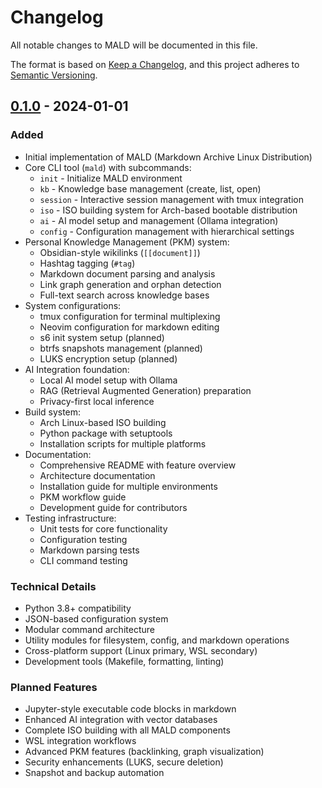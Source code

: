 # Changelog

All notable changes to MALD will be documented in this file.

The format is based on [Keep a Changelog](https://keepachangelog.com/en/1.0.0/),
and this project adheres to [Semantic Versioning](https://semver.org/spec/v2.0.0.html).

## [0.1.0] - 2024-01-01

### Added
- Initial implementation of MALD (Markdown Archive Linux Distribution)
- Core CLI tool (`mald`) with subcommands:
  - `init` - Initialize MALD environment
  - `kb` - Knowledge base management (create, list, open)
  - `session` - Interactive session management with tmux integration
  - `iso` - ISO building system for Arch-based bootable distribution
  - `ai` - AI model setup and management (Ollama integration)
  - `config` - Configuration management with hierarchical settings
- Personal Knowledge Management (PKM) system:
  - Obsidian-style wikilinks (`[[document]]`)
  - Hashtag tagging (`#tag`)
  - Markdown document parsing and analysis
  - Link graph generation and orphan detection
  - Full-text search across knowledge bases
- System configurations:
  - tmux configuration for terminal multiplexing
  - Neovim configuration for markdown editing
  - s6 init system setup (planned)
  - btrfs snapshots management (planned)
  - LUKS encryption setup (planned)
- AI Integration foundation:
  - Local AI model setup with Ollama
  - RAG (Retrieval Augmented Generation) preparation
  - Privacy-first local inference
- Build system:
  - Arch Linux-based ISO building
  - Python package with setuptools
  - Installation scripts for multiple platforms
- Documentation:
  - Comprehensive README with feature overview
  - Architecture documentation
  - Installation guide for multiple environments
  - PKM workflow guide
  - Development guide for contributors
- Testing infrastructure:
  - Unit tests for core functionality
  - Configuration testing
  - Markdown parsing tests
  - CLI command testing

### Technical Details
- Python 3.8+ compatibility
- JSON-based configuration system
- Modular command architecture
- Utility modules for filesystem, config, and markdown operations
- Cross-platform support (Linux primary, WSL secondary)
- Development tools (Makefile, formatting, linting)

### Planned Features
- Jupyter-style executable code blocks in markdown
- Enhanced AI integration with vector databases
- Complete ISO building with all MALD components
- WSL integration workflows
- Advanced PKM features (backlinking, graph visualization)
- Security enhancements (LUKS, secure deletion)
- Snapshot and backup automation

[0.1.0]: https://github.com/NAME0x0/MALD/releases/tag/v0.1.0